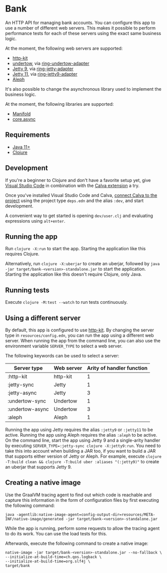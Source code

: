# Bank

An HTTP API for managing bank accounts.
You can configure this app to use a number of different web servers.
This makes it possible to perform performance tests for each of these servers using the exact same business logic.

At the moment, the following web servers are supported:

* [http-kit](https://github.com/http-kit/http-kit)
* [undertow](https://undertow.io/), via [ring-undertow-adapter](https://github.com/luminus-framework/ring-undertow-adapter)
* [Jetty 9](https://www.eclipse.org/jetty/), via [ring-jetty-adapter](https://github.com/ring-clojure/ring)
* [Jetty 11](https://www.eclipse.org/jetty/), via [ring-jetty9-adapter](https://github.com/sunng87/ring-jetty9-adapter)
* [Aleph](https://github.com/clj-commons/aleph)

It's also possible to change the asynchronous library used to implement the business logic.

At the moment, the following libraries are supported:

* [Manifold](https://github.com/clj-commons/manifold)
* [core.async](https://github.com/clojure/core.async)

## Requirements

* [Java 11+](https://adoptium.net/)
* [Clojure](https://clojure.org/)

## Development

If you're a beginner to Clojure and don't have a favorite setup yet, give [Visual Studio Code](https://code.visualstudio.com/) in combination with the [Calva extension](https://calva.io/) a try.

Once you've installed Visual Studio Code and Calva, [connect Calva to the project](https://calva.io/connect/) using the project type `deps.edn` and the alias `:dev`, and start development.

A convenient way to get started is opening `dev/user.clj` and evaluating expressions using `alt+enter`.

## Running the app

Run `clojure -X:run` to start the app.
Starting the application like this requires Clojure.

Alternatively, run `clojure -X:uberjar` to create an uberjar, followed by `java -jar target/bank-<version>-standalone.jar` to start the application.
Starting the application like this doesn't require Clojure, only Java.

## Running tests

Execute `clojure -M:test --watch` to run tests continuously.

## Using a different server

By default, this app is configured to use [http-kit](https://github.com/http-kit/http-kit).
By changing the server type in `resources/config.edn`, you can run the app using a different web server.
When running the app from the command line, you can also use the environment variable `SERVER_TYPE` to select a web server.

The following keywords can be used to select a server:

| Server type     | Web server | Arity of handler function |
|-----------------|------------|---------------------------|
| :http-kit       | http-kit   | 1                         |
| :jetty-sync     | Jetty      | 1                         |
| :jetty-async    | Jetty      | 3                         |
| :undertow-sync  | Undertow   | 1                         |
| :undertow-async | Undertow   | 3                         |
| :aleph          | Aleph      | 1                         |

Running the app using Jetty requires the alias `:jetty9` or `:jetty11` to be active.
Running the app using Aleph requires the alias `:aleph` to be active.
On the command line, start the app using Jetty 9 and a single-arity handler by executing `SERVER_TYPE=:jetty-sync clojure -X:jetty9:run`.
You need to take this into account when building a JAR too, if you want to build a JAR that supports either version of Jetty or Aleph.
For example, execute `clojure -T:build clean && clojure -T:build uber :aliases "(:jetty9)"` to create an uberjar that supports Jetty 9.

## Creating a native image

Use the GraalVM tracing agent to find out which code is reachable and capture this information in the form of configuration
files by first executing the following command:

```
java -agentlib:native-image-agent=config-output-dir=resources/META-INF/native-image/generated -jar target/bank-<version>-standalone.jar
```

While the app is running, perform some requests to allow the tracing agent to do its work.
You can use the load tests for this.

Afterwards, execute the following command to create a native image:

```
native-image -jar target/bank-<version>-standalone.jar --no-fallback \
--initialize-at-build-time=ch.qos.logback \
--initialize-at-build-time=org.slf4j \
target/bank
```
